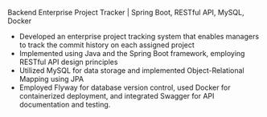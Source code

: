 Backend Enterprise Project Tracker | Spring Boot, RESTful API, MySQL, Docker                   
* Developed an enterprise project tracking system that enables managers to track the commit history on each assigned project 
* Implemented using Java and the Spring Boot framework, employing RESTful API design principles 
* Utilized MySQL for data storage and implemented Object-Relational Mapping using JPA
* Employed Flyway for database version control, used Docker for containerized deployment, and integrated Swagger for API documentation and testing.
